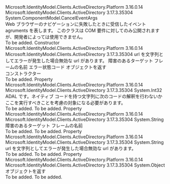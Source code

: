 <Type Name="WebBrowserNavigateErrorEventArgs" FullName="Microsoft.IdentityModel.Clients.ActiveDirectory.Internal.WebBrowserNavigateErrorEventArgs">
  <TypeSignature Language="C#" Value="public class WebBrowserNavigateErrorEventArgs : System.ComponentModel.CancelEventArgs" />
  <TypeSignature Language="ILAsm" Value=".class public auto ansi beforefieldinit WebBrowserNavigateErrorEventArgs extends System.ComponentModel.CancelEventArgs" />
  <TypeSignature Language="DocId" Value="T:Microsoft.IdentityModel.Clients.ActiveDirectory.Internal.WebBrowserNavigateErrorEventArgs" />
  <TypeSignature Language="VB.NET" Value="Public Class WebBrowserNavigateErrorEventArgs&#xA;Inherits CancelEventArgs" />
  <TypeSignature Language="F#" Value="type WebBrowserNavigateErrorEventArgs = class&#xA;    inherit CancelEventArgs" />
  <AssemblyInfo>
    <AssemblyName>Microsoft.IdentityModel.Clients.ActiveDirectory.Platform</AssemblyName>
    <AssemblyVersion>3.16.0.14</AssemblyVersion>
  </AssemblyInfo>
  <AssemblyInfo>
    <AssemblyName>Microsoft.IdentityModel.Clients.ActiveDirectory</AssemblyName>
    <AssemblyVersion>3.17.3.35304</AssemblyVersion>
  </AssemblyInfo>
  <Base>
    <BaseTypeName>System.ComponentModel.CancelEventArgs</BaseTypeName>
  </Base>
  <Interfaces />
  <Docs>
    <summary>
            Web ブラウザーのナビゲーションに失敗したときに受信したイベント agruments を表します。
            このクラスは COM 要件に対してのみ公開されますが、開発者によっては使用できません。
            </summary>
    <remarks>To be added.</remarks>
  </Docs>
  <Members>
    <Member MemberName=".ctor">
      <MemberSignature Language="C#" Value="public WebBrowserNavigateErrorEventArgs (string url, string targetFrameName, int statusCode, object webBrowserActiveXInstance);" />
      <MemberSignature Language="ILAsm" Value=".method public hidebysig specialname rtspecialname instance void .ctor(string url, string targetFrameName, int32 statusCode, object webBrowserActiveXInstance) cil managed" />
      <MemberSignature Language="DocId" Value="M:Microsoft.IdentityModel.Clients.ActiveDirectory.Internal.WebBrowserNavigateErrorEventArgs.#ctor(System.String,System.String,System.Int32,System.Object)" />
      <MemberSignature Language="VB.NET" Value="Public Sub New (url As String, targetFrameName As String, statusCode As Integer, webBrowserActiveXInstance As Object)" />
      <MemberSignature Language="F#" Value="new Microsoft.IdentityModel.Clients.ActiveDirectory.Internal.WebBrowserNavigateErrorEventArgs : string * string * int * obj -&gt; Microsoft.IdentityModel.Clients.ActiveDirectory.Internal.WebBrowserNavigateErrorEventArgs" Usage="new Microsoft.IdentityModel.Clients.ActiveDirectory.Internal.WebBrowserNavigateErrorEventArgs (url, targetFrameName, statusCode, webBrowserActiveXInstance)" />
      <MemberType>Constructor</MemberType>
      <AssemblyInfo>
        <AssemblyName>Microsoft.IdentityModel.Clients.ActiveDirectory.Platform</AssemblyName>
        <AssemblyVersion>3.16.0.14</AssemblyVersion>
      </AssemblyInfo>
      <AssemblyInfo>
        <AssemblyName>Microsoft.IdentityModel.Clients.ActiveDirectory</AssemblyName>
        <AssemblyVersion>3.17.3.35304</AssemblyVersion>
      </AssemblyInfo>
      <Parameters>
        <Parameter Name="url" Type="System.String" />
        <Parameter Name="targetFrameName" Type="System.String" />
        <Parameter Name="statusCode" Type="System.Int32" />
        <Parameter Name="webBrowserActiveXInstance" Type="System.Object" />
      </Parameters>
      <Docs>
        <param name="url">url を文字列としてエラーが発生した場合無効な url があります。</param>
        <param name="targetFrameName">障害のあるターゲット フレームの名前</param>
        <param name="statusCode">エラー状態コード</param>
        <param name="webBrowserActiveXInstance">オブジェクトを返す</param>
        <summary>
            コンストラクター
            </summary>
        <remarks>To be added.</remarks>
      </Docs>
    </Member>
    <Member MemberName="StatusCode">
      <MemberSignature Language="C#" Value="public int StatusCode { get; }" />
      <MemberSignature Language="ILAsm" Value=".property instance int32 StatusCode" />
      <MemberSignature Language="DocId" Value="P:Microsoft.IdentityModel.Clients.ActiveDirectory.Internal.WebBrowserNavigateErrorEventArgs.StatusCode" />
      <MemberSignature Language="VB.NET" Value="Public ReadOnly Property StatusCode As Integer" />
      <MemberSignature Language="F#" Value="member this.StatusCode : int" Usage="Microsoft.IdentityModel.Clients.ActiveDirectory.Internal.WebBrowserNavigateErrorEventArgs.StatusCode" />
      <MemberType>Property</MemberType>
      <AssemblyInfo>
        <AssemblyName>Microsoft.IdentityModel.Clients.ActiveDirectory.Platform</AssemblyName>
        <AssemblyVersion>3.16.0.14</AssemblyVersion>
      </AssemblyInfo>
      <AssemblyInfo>
        <AssemblyName>Microsoft.IdentityModel.Clients.ActiveDirectory</AssemblyName>
        <AssemblyVersion>3.17.3.35304</AssemblyVersion>
      </AssemblyInfo>
      <ReturnValue>
        <ReturnType>System.Int32</ReturnType>
      </ReturnValue>
      <Docs>
        <summary>
            ADAL です。ネイティブ コードを持つ文字列に次のコードの解釈を行わないかここを実行すべきことを考慮の対象になる必要があります。
            </summary>
        <value>To be added.</value>
        <remarks>To be added.</remarks>
      </Docs>
    </Member>
    <Member MemberName="TargetFrameName">
      <MemberSignature Language="C#" Value="public string TargetFrameName { get; }" />
      <MemberSignature Language="ILAsm" Value=".property instance string TargetFrameName" />
      <MemberSignature Language="DocId" Value="P:Microsoft.IdentityModel.Clients.ActiveDirectory.Internal.WebBrowserNavigateErrorEventArgs.TargetFrameName" />
      <MemberSignature Language="VB.NET" Value="Public ReadOnly Property TargetFrameName As String" />
      <MemberSignature Language="F#" Value="member this.TargetFrameName : string" Usage="Microsoft.IdentityModel.Clients.ActiveDirectory.Internal.WebBrowserNavigateErrorEventArgs.TargetFrameName" />
      <MemberType>Property</MemberType>
      <AssemblyInfo>
        <AssemblyName>Microsoft.IdentityModel.Clients.ActiveDirectory.Platform</AssemblyName>
        <AssemblyVersion>3.16.0.14</AssemblyVersion>
      </AssemblyInfo>
      <AssemblyInfo>
        <AssemblyName>Microsoft.IdentityModel.Clients.ActiveDirectory</AssemblyName>
        <AssemblyVersion>3.17.3.35304</AssemblyVersion>
      </AssemblyInfo>
      <ReturnValue>
        <ReturnType>System.String</ReturnType>
      </ReturnValue>
      <Docs>
        <summary>
            障害のあるターゲット フレームの名前
            </summary>
        <value>To be added.</value>
        <remarks>To be added.</remarks>
      </Docs>
    </Member>
    <Member MemberName="Url">
      <MemberSignature Language="C#" Value="public string Url { get; }" />
      <MemberSignature Language="ILAsm" Value=".property instance string Url" />
      <MemberSignature Language="DocId" Value="P:Microsoft.IdentityModel.Clients.ActiveDirectory.Internal.WebBrowserNavigateErrorEventArgs.Url" />
      <MemberSignature Language="VB.NET" Value="Public ReadOnly Property Url As String" />
      <MemberSignature Language="F#" Value="member this.Url : string" Usage="Microsoft.IdentityModel.Clients.ActiveDirectory.Internal.WebBrowserNavigateErrorEventArgs.Url" />
      <MemberType>Property</MemberType>
      <AssemblyInfo>
        <AssemblyName>Microsoft.IdentityModel.Clients.ActiveDirectory.Platform</AssemblyName>
        <AssemblyVersion>3.16.0.14</AssemblyVersion>
      </AssemblyInfo>
      <AssemblyInfo>
        <AssemblyName>Microsoft.IdentityModel.Clients.ActiveDirectory</AssemblyName>
        <AssemblyVersion>3.17.3.35304</AssemblyVersion>
      </AssemblyInfo>
      <ReturnValue>
        <ReturnType>System.String</ReturnType>
      </ReturnValue>
      <Docs>
        <summary>
            url を文字列としてエラーが発生した場合無効な url があります。
            </summary>
        <value>To be added.</value>
        <remarks>To be added.</remarks>
      </Docs>
    </Member>
    <Member MemberName="WebBrowserActiveXInstance">
      <MemberSignature Language="C#" Value="public object WebBrowserActiveXInstance { get; }" />
      <MemberSignature Language="ILAsm" Value=".property instance object WebBrowserActiveXInstance" />
      <MemberSignature Language="DocId" Value="P:Microsoft.IdentityModel.Clients.ActiveDirectory.Internal.WebBrowserNavigateErrorEventArgs.WebBrowserActiveXInstance" />
      <MemberSignature Language="VB.NET" Value="Public ReadOnly Property WebBrowserActiveXInstance As Object" />
      <MemberSignature Language="F#" Value="member this.WebBrowserActiveXInstance : obj" Usage="Microsoft.IdentityModel.Clients.ActiveDirectory.Internal.WebBrowserNavigateErrorEventArgs.WebBrowserActiveXInstance" />
      <MemberType>Property</MemberType>
      <AssemblyInfo>
        <AssemblyName>Microsoft.IdentityModel.Clients.ActiveDirectory.Platform</AssemblyName>
        <AssemblyVersion>3.16.0.14</AssemblyVersion>
      </AssemblyInfo>
      <AssemblyInfo>
        <AssemblyName>Microsoft.IdentityModel.Clients.ActiveDirectory</AssemblyName>
        <AssemblyVersion>3.17.3.35304</AssemblyVersion>
      </AssemblyInfo>
      <ReturnValue>
        <ReturnType>System.Object</ReturnType>
      </ReturnValue>
      <Docs>
        <summary>
            オブジェクトを返す
            </summary>
        <value>To be added.</value>
        <remarks>To be added.</remarks>
      </Docs>
    </Member>
  </Members>
</Type>